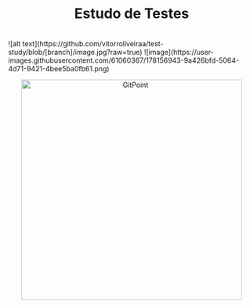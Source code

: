<h1 align="center"> Estudo de Testes </h1> <br>
![alt text](https://github.com/vitorroliveiraa/test-study/blob/[branch]/image.jpg?raw=true)
![image](https://user-images.githubusercontent.com/61060367/178156943-9a426bfd-5064-4d71-9421-4bee5ba0fb61.png)

<p align="center">
  <a href="https://gitpoint.co/">
    <img alt="GitPoint" title="GitPoint" src="http://i.imgur.com/VShxJHs.png" width="450">
  </a>
</p>

